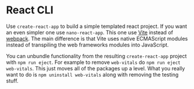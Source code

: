 # React CLI

Use `create-react-app` to build a simple templated react project. If you want an even simpler one use `nano-react-app`. This one use [Vite](https://vitejs.dev/) instead of [webpack](https://webpack.js.org/). The main difference is that Vite uses native ECMAScript modules instead of transpiling the web frameworks modules into JavaScript.

You can unbundle functionality from the resulting `create-react-app` project with `npm run eject`. For example to remove `web-vitals` do `npm run eject web-vitals`. This just moves all of the packages up a level. What you really want to do is `npm uninstall web-vitals` along with removing the testing stuff.
